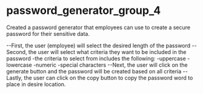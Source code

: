 # password_generator_group_4

Created a password generator that employees can use to create a secure password for their sensitive data.

--First, the user (employee) will select the desired length of the password
--Second, the user will select what criteria they want to be included in the password
-the criteria to select from includes the following:
-uppercase
-lowercase
-numeric
-special characters
--Next, the user will click on the generate button and the password will be created based on all criteria
--Lastly, the user can click on the copy button to copy the password word to place in desire location.
